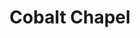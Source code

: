 ---
title: "Cobalt Chapel"
summary: "Cobalt Chapel was formed in 2014 by London-based vocalist and actress Cecilia Fage and Sheffield-based musician Jarrod Gosling ."
image: "cobalt-chapel.jpg"
apple_music_artist_url: "https://music.apple.com/gb/artist/cobalt-chapel/1164183119"
---